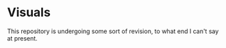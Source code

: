 Visuals
=======

This repository is undergoing some sort of revision, to what end I can't say at present.